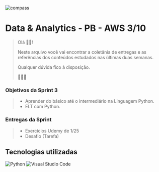 ![compass](https://vetores.org/d/compass-uol.svg)

# Data & Analytics - PB - AWS 3/10

> Olá 👋🏼! 
> 
> Neste arquivo você vai encontrar a coletânia de entregas e as referências dos conteúdos estudados nas últimas duas semanas.
> 
> Qualquer dúvida fico à disposição. 
> 
> 👩🏻‍💻

### Objetivos da Sprint 3
>
> - Aprender do básico até o intermediário na Linguagem Python.
> - ELT com Python.
>
### Entregas da Sprint
>
> - Exercícios Udemy de 1/25
> - Desafio (Tarefa)
>
## Tecnologias utilizadas
![Python](https://img.shields.io/badge/python-3670A0?style=for-the-badge&logo=python&logoColor=ffdd54)
![Visual Studio Code](https://img.shields.io/badge/Visual%20Studio%20Code-0078d7.svg?style=for-the-badge&logo=visual-studio-code&logoColor=white)
